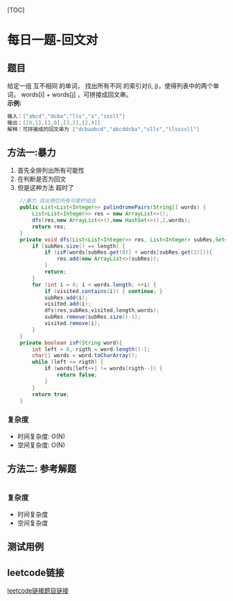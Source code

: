 [TOC]

# 每日一题-回文对

## 题目
给定一组 互不相同 的单词， 找出所有不同 的索引对(i, j)，使得列表中的两个单词， words[i] + words[j] ，可拼接成回文串。  
**示例:**  
```java
输入：["abcd","dcba","lls","s","sssll"]
输出：[[0,1],[1,0],[3,2],[2,4]] 
解释：可拼接成的回文串为 ["dcbaabcd","abcddcba","slls","llssssll"]
```

## 方法一:暴力
1. 首先全排列出所有可能性
2. 在判断是否为回文
3. 但是这种方法 超时了
```java
    //暴力 找出俩位所有可能的组合
    public List<List<Integer>> palindromePairs(String[] words) {
        List<List<Integer>> res = new ArrayList<>();
        dfs(res,new ArrayList<>(),new HashSet<>(),2,words);
        return res;
    }
    private void dfs(List<List<Integer>> res, List<Integer> subRes,Set<Integer> visited , int length, String[] words) {
        if (subRes.size() == length) {
            if (isP(words[subRes.get(0)] + words[subRes.get(1)])){
                res.add(new ArrayList<>(subRes));
            }
            return;
        }
        for (int i = 0; i < words.length; ++i) {
            if (visited.contains(i)) { continue; }
            subRes.add(i);
            visited.add(i);
            dfs(res,subRes,visited,length,words);
            subRes.remove(subRes.size()-1);
            visited.remove(i);
        }
    }
    private boolean isP(String word){
        int left = 0, rigth = word.length()-1;
        char[] words = word.toCharArray();
        while (left <= rigth) {
            if (words[left++] != words[rigth--]) {
                return false;
            }
        }
        return true;
    }
```
### 复杂度
* 时间复杂度: O(N)
* 空间复杂度: O(N)

## 方法二: 参考解题
```java

```
### 复杂度
* 时间复杂度
* 空间复杂度

## 测试用例

## leetcode链接
[leetcode链接题目链接](https://leetcode-cn.com/problems/palindrome-pairs/)  